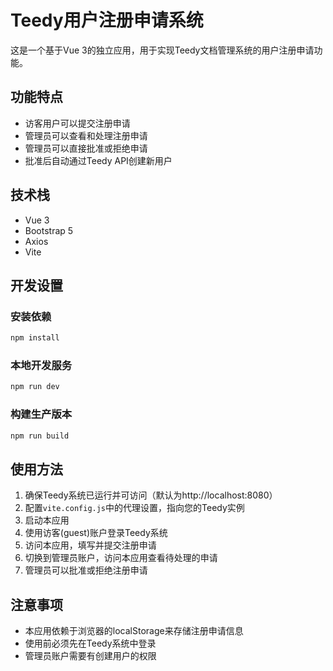 # Teedy用户注册申请系统

这是一个基于Vue 3的独立应用，用于实现Teedy文档管理系统的用户注册申请功能。

## 功能特点

- 访客用户可以提交注册申请
- 管理员可以查看和处理注册申请
- 管理员可以直接批准或拒绝申请
- 批准后自动通过Teedy API创建新用户

## 技术栈

- Vue 3
- Bootstrap 5
- Axios
- Vite

## 开发设置

### 安装依赖

```bash
npm install
```

### 本地开发服务

```bash
npm run dev
```

### 构建生产版本

```bash
npm run build
```

## 使用方法

1. 确保Teedy系统已运行并可访问（默认为http://localhost:8080）
2. 配置`vite.config.js`中的代理设置，指向您的Teedy实例
3. 启动本应用
4. 使用访客(guest)账户登录Teedy系统
5. 访问本应用，填写并提交注册申请
6. 切换到管理员账户，访问本应用查看待处理的申请
7. 管理员可以批准或拒绝注册申请

## 注意事项

- 本应用依赖于浏览器的localStorage来存储注册申请信息
- 使用前必须先在Teedy系统中登录
- 管理员账户需要有创建用户的权限 